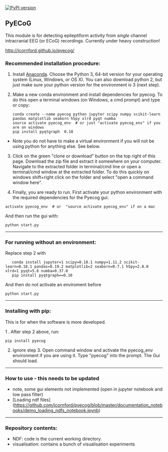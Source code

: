 [![PyPI version](https://badge.fury.io/py/pyecog.svg)](https://badge.fury.io/py/pyecog)
## PyECoG
This module is for detecting epileptiform activity from *single* channel intracranial EEG (or ECoG) recordings.
Currently under heavy construction!

http://jcornford.github.io/pyecog/

### Recommended installation procedure:

1. Install [Anaconda](https://www.continuum.io/downloads). Choose the Python 3, 64-bit version for your operating system (Linux, Windows, or OS X). You can also download python 2, but just make sure your python version for the environment is 3 (next step).

2. Make a new conda environment and install dependencies for pyecog. To do this open a terminal windows (on Windows, a cmd prompt) and type or copy:
    ```{bash}
    conda create --name pyecog python jupyter scipy numpy scikit-learn pandas matplotlib seaborn h5py xlrd pyqt numba
    source activate pyecog_env  # or just "activate pyecog_env" if you are on windows
    pip install pyqtgraph  0.10
   ```
 * Note you do not have to make a virtual environment if you will not be using python for anything else. See below.
 
3. Click on the green "clone or download" button on the top right of this page. Download the zip file and extract it somewhere on your computer. Navigate to the extracted folder in terminal/cmd line or open a terminal/cmd window at the extracted folder. To do this quickly on windows shift+right click on the folder and select "open a command window here". 

4. Finally, you are ready to run. First activate your python environment with the required dependencies for the Pyecog gui:
```{bash}
activate pyecog_env  # or  "source activate pyecog_env" if on a mac
```
And then run the gui with:
```{bash}
python start.py
```
---
### For running without an environment:
Replace step 2 with
 ```{bash}
    conda install jupyter=1 scipy=0.18.1 numpy=1.11.2 scikit-learn=0.18.1 pandas=0.19.2 matplotlib=2 seaborn=0.7.1 h5py=2.8.0 xlrd=1 pyqt=5.6 numba=0.37.0
    pip install pyqtgraph==0.10
 ```
 And then do not activate an enviroment before 
 
```{bash}
python start.py
```
---
### Installing with pip:
This is for when the software is more developed.

1 . After step 2 above, run:
```{bash}
pip install pyecog
```
2. Ignore step 3. Open command window and activate the pyecog_env environment if you are using it. Type "pyecog" into the prompt. The Gui should load.
---
### How to use - this needs to be updated
- note, some gui elements not implemented (open in jupyter notebook and low pass filter)
- [Loading ndf files] (https://github.com/jcornford/pyecog/blob/master/documentation_notebooks/demo_loading_ndfs_notebook.ipynb)
---
### Repository contents:
* NDF:           code is the current working directory.
* visualisation: contains a bunch of visualisation experiments

